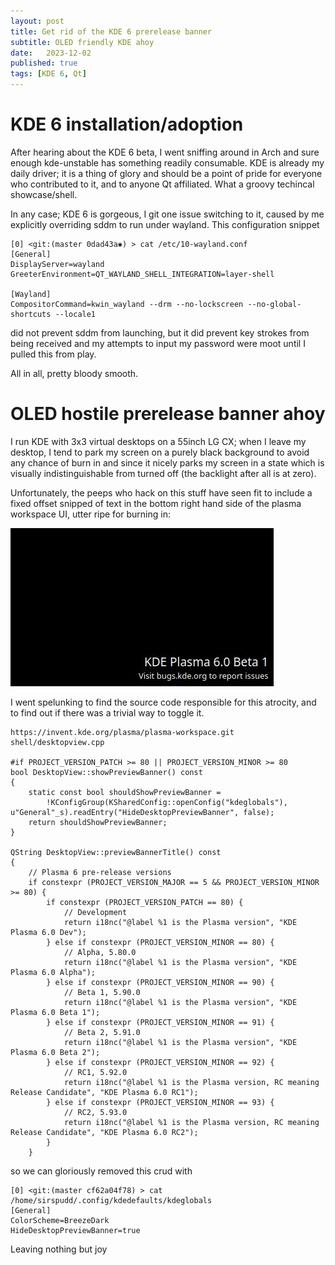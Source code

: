 ```yaml
---
layout: post
title: Get rid of the KDE 6 prerelease banner
subtitle: OLED friendly KDE ahoy
date:   2023-12-02
published: true
tags: [KDE 6, Qt]
---
```


# KDE 6 installation/adoption

After hearing about the KDE 6 beta, I went sniffing around in Arch and sure enough kde-unstable has something readily consumable.
KDE is already my daily driver; it is a thing of glory and should be a point of pride for everyone who contributed to it, and to anyone Qt affiliated. What a groovy techincal showcase/shell.

In any case; KDE 6 is gorgeous, I git one issue switching to it, caused by me explicitly overriding sddm to run under wayland. This configuration snippet

```
[0] <git:(master 0dad43a✱) > cat /etc/10-wayland.conf
[General]
DisplayServer=wayland
GreeterEnvironment=QT_WAYLAND_SHELL_INTEGRATION=layer-shell

[Wayland]
CompositorCommand=kwin_wayland --drm --no-lockscreen --no-global-shortcuts --locale1
```

did not prevent sddm from launching, but it did prevent key strokes from being received and my attempts to input my password were moot until I pulled this from play.

All in all, pretty bloody smooth.

# OLED hostile prerelease banner ahoy

I run KDE with 3x3 virtual desktops on a 55inch LG CX; when I leave my desktop, I tend to park my screen on a purely black background to avoid any chance of burn in and since it nicely parks my screen in a state which is visually indistinguishable from turned off (the backlight after all is at zero).

Unfortunately, the peeps who hack on this stuff have seen fit to include a fixed offset snipped of text in the bottom right hand side of the plasma workspace UI, utter ripe for burning in:

![KDE Preview Release Banner](/img/kde6/plasma-prerelease-banner.jpg)

I went spelunking to find the source code responsible for this atrocity, and to find out if there was a trivial way to toggle it.

```
https://invent.kde.org/plasma/plasma-workspace.git
shell/desktopview.cpp

#if PROJECT_VERSION_PATCH >= 80 || PROJECT_VERSION_MINOR >= 80
bool DesktopView::showPreviewBanner() const
{
    static const bool shouldShowPreviewBanner =
        !KConfigGroup(KSharedConfig::openConfig("kdeglobals"), u"General"_s).readEntry("HideDesktopPreviewBanner", false);
    return shouldShowPreviewBanner;
}

QString DesktopView::previewBannerTitle() const
{
    // Plasma 6 pre-release versions
    if constexpr (PROJECT_VERSION_MAJOR == 5 && PROJECT_VERSION_MINOR >= 80) {
        if constexpr (PROJECT_VERSION_PATCH == 80) {
            // Development
            return i18nc("@label %1 is the Plasma version", "KDE Plasma 6.0 Dev");
        } else if constexpr (PROJECT_VERSION_MINOR == 80) {
            // Alpha, 5.80.0
            return i18nc("@label %1 is the Plasma version", "KDE Plasma 6.0 Alpha");
        } else if constexpr (PROJECT_VERSION_MINOR == 90) {
            // Beta 1, 5.90.0
            return i18nc("@label %1 is the Plasma version", "KDE Plasma 6.0 Beta 1");
        } else if constexpr (PROJECT_VERSION_MINOR == 91) {
            // Beta 2, 5.91.0
            return i18nc("@label %1 is the Plasma version", "KDE Plasma 6.0 Beta 2");
        } else if constexpr (PROJECT_VERSION_MINOR == 92) {
            // RC1, 5.92.0
            return i18nc("@label %1 is the Plasma version, RC meaning Release Candidate", "KDE Plasma 6.0 RC1");
        } else if constexpr (PROJECT_VERSION_MINOR == 93) {
            // RC2, 5.93.0
            return i18nc("@label %1 is the Plasma version, RC meaning Release Candidate", "KDE Plasma 6.0 RC2");
        }
    }
```

so we can gloriously removed this crud with

```
[0] <git:(master cf62a04f78) > cat /home/sirspudd/.config/kdedefaults/kdeglobals
[General]
ColorScheme=BreezeDark
HideDesktopPreviewBanner=true
```

Leaving nothing but joy
